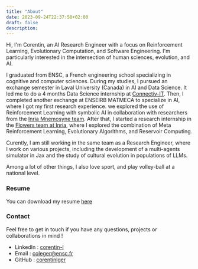 ```yaml
---
title: "About"
date: 2023-09-24T22:37:50+02:00
draft: false
description: 
---
```


Hi, I'm Corentin, an AI Research Engineer with a focus on Reinforcement Learning, Evolutionary Computation, and Software Engineering. I'm particularly interested in the intersection of human sciences, evolution, and AI.

I graduated from ENSC, a French engineering school specializing in cognitive and computer sciences. During my studies, I pursued an exchange semester in Laval University (Canada) in AI and Data Science. It led me to do a 4 months Data Science internship at [Connectiv-IT](http://www.connectiv-it.com/). Then, I completed another exchange at ENSEIRB MATMECA to specialize in AI, where I got my first research experience. we explored the use of Reinforcement Learning with symbolic AI in collaboration with researchers from the [Inria Mnemosyne team](https://team.inria.fr/mnemosyne/). After that, I started a research internship in the [Flowers team at Inria](https://flowers.inria.fr/), where I explored the combination of Meta Reinforcement Learning, Evolutionary Algorithms, and Reservoir Computing.

Curently, I am still working in the same team as a Research Engineer, where I work on various projects, including the development of a multi-agents simulator in Jax and the study of cultural evolution in populations of LLMs. 

Among a lot of other things, I also love sport, and play volley-ball at a national level.

### Resume 

You can download my resume [here](/resume.pdf) <br />


### Contact 

Feel free to get in touch if you have any questions, projects or collaborations in mind !

- LinkedIn : [corentin-l](https://www.linkedin.com/in/corentin-l/)
- Email : coleger@ensc.fr
- GitHub : [corentinlger](https://github.com/corentinlger)

